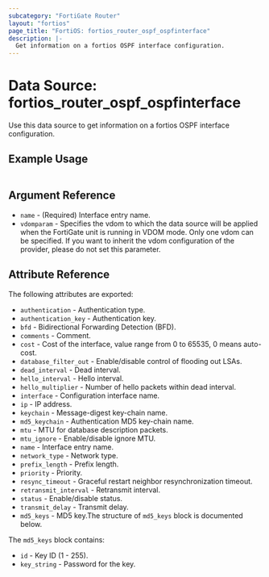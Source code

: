 ```yaml
---
subcategory: "FortiGate Router"
layout: "fortios"
page_title: "FortiOS: fortios_router_ospf_ospfinterface"
description: |-
  Get information on a fortios OSPF interface configuration.
---
```


# Data Source: fortios_router_ospf_ospfinterface
Use this data source to get information on a fortios OSPF interface configuration.


## Example Usage

```hcl

```

## Argument Reference

* `name` - (Required) Interface entry name.
* `vdomparam` - Specifies the vdom to which the data source will be applied when the FortiGate unit is running in VDOM mode. Only one vdom can be specified. If you want to inherit the vdom configuration of the provider, please do not set this parameter.

## Attribute Reference

The following attributes are exported:

* `authentication` - Authentication type.
* `authentication_key` - Authentication key.
* `bfd` - Bidirectional Forwarding Detection (BFD).
* `comments` - Comment.
* `cost` - Cost of the interface, value range from 0 to 65535, 0 means auto-cost.
* `database_filter_out` - Enable/disable control of flooding out LSAs.
* `dead_interval` - Dead interval.
* `hello_interval` - Hello interval.
* `hello_multiplier` - Number of hello packets within dead interval.
* `interface` - Configuration interface name.
* `ip` - IP address.
* `keychain` - Message-digest key-chain name.
* `md5_keychain` - Authentication MD5 key-chain name.
* `mtu` - MTU for database description packets.
* `mtu_ignore` - Enable/disable ignore MTU.
* `name` - Interface entry name.
* `network_type` - Network type.
* `prefix_length` - Prefix length.
* `priority` - Priority.
* `resync_timeout` - Graceful restart neighbor resynchronization timeout.
* `retransmit_interval` - Retransmit interval.
* `status` - Enable/disable status.
* `transmit_delay` - Transmit delay.
* `md5_keys` - MD5 key.The structure of `md5_keys` block is documented below.

The `md5_keys` block contains:

* `id` - Key ID (1 - 255).
* `key_string` - Password for the key.
